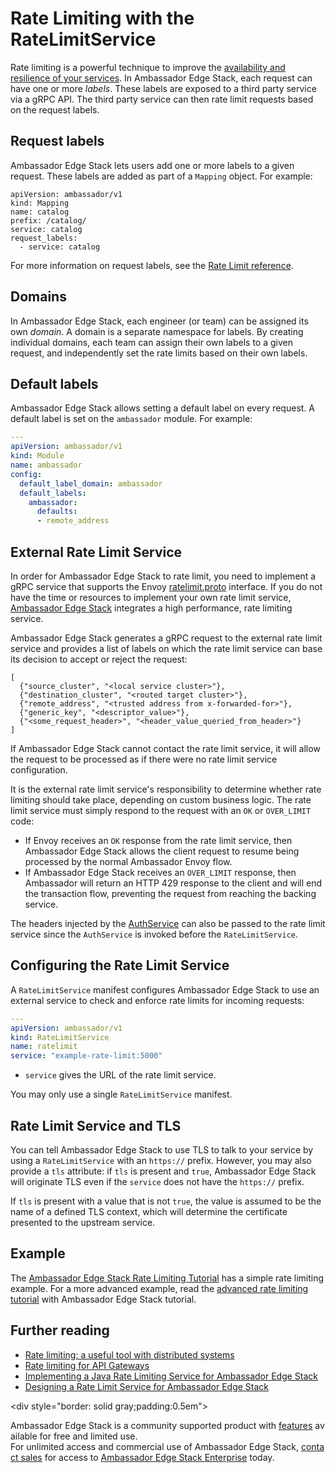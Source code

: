# Rate Limiting with the RateLimitService

Rate limiting is a powerful technique to improve the [availability and resilience of your services](https://blog.getambassador.io/rate-limiting-a-useful-tool-with-distributed-systems-6be2b1a4f5f4). In Ambassador Edge Stack, each request can have one or more *labels*. These labels are exposed to a third party service via a gRPC API. The third party service can then rate limit requests based on the request labels.

## Request labels

Ambassador Edge Stack lets users add one or more labels to a given request. These labels are added as part of a `Mapping` object. For example:

```
apiVersion: ambassador/v1
kind: Mapping
name: catalog
prefix: /catalog/
service: catalog
request_labels:
  - service: catalog
```

For more information on request labels, see the [Rate Limit reference](/reference/rate-limits).

## Domains

In Ambassador Edge Stack, each engineer (or team) can be assigned its own *domain*. A domain is a separate namespace for labels. By creating individual domains, each team can assign their own labels to a given request, and independently set the rate limits based on their own labels.

## Default labels

Ambassador Edge Stack allows setting a default label on every request. A default label is set on the `ambassador` module. For example:

```yaml
---
apiVersion: ambassador/v1
kind: Module
name: ambassador
config:
  default_label_domain: ambassador
  default_labels:
    ambassador:
      defaults:
      - remote_address
```

## External Rate Limit Service

In order for Ambassador Edge Stack to rate limit, you need to implement a gRPC service that supports the Envoy [ratelimit.proto](https://github.com/datawire/ambassador/blob/master/ambassador/common/ratelimit/ratelimit.proto) interface. If you do not have the time or resources to implement your own rate limit service, [Ambassador Edge Stack](/pro) integrates a high performance, rate limiting service.



Ambassador Edge Stack generates a gRPC request to the external rate limit service and provides a list of labels on which the rate limit service can base its decision to accept or reject the request:

```
[
  {"source_cluster", "<local service cluster>"},
  {"destination_cluster", "<routed target cluster>"},
  {"remote_address", "<trusted address from x-forwarded-for>"},
  {"generic_key", "<descriptor_value>"},
  {"<some_request_header>", "<header_value_queried_from_header>"}
]
```

If Ambassador Edge Stack cannot contact the rate limit service, it will allow the request to be processed as if there were no rate limit service configuration.

It is the external rate limit service's responsibility to determine whether rate limiting should take place, depending on custom business logic. The rate limit service must simply respond to the request with an `OK` or `OVER_LIMIT` code:

* If Envoy receives an `OK` response from the rate limit service, then Ambassador Edge Stack allows the client request to resume being processed by the normal Ambassador Envoy flow.
* If Ambassador Edge Stack receives an `OVER_LIMIT` response, then Ambassador will return an HTTP 429 response to the client and will end the transaction flow, preventing the request from reaching the backing service.

The headers injected by the [AuthService](/reference/services/auth-service) can also be passed to the rate limit service since the `AuthService` is invoked before the `RateLimitService`.

## Configuring the Rate Limit Service

A `RateLimitService` manifest configures Ambassador Edge Stack to use an external service to check and enforce rate limits for incoming requests:

```yaml
---
apiVersion: ambassador/v1
kind: RateLimitService
name: ratelimit
service: "example-rate-limit:5000"
```

- `service` gives the URL of the rate limit service.

You may only use a single `RateLimitService` manifest.

## Rate Limit Service and TLS

You can tell Ambassador Edge Stack to use TLS to talk to your service by using a `RateLimitService` with an `https://` prefix. However, you may also provide a `tls` attribute: if `tls` is present and `true`, Ambassador Edge Stack will originate TLS even if the `service` does not have the `https://` prefix.

If `tls` is present with a value that is not `true`, the value is assumed to be the name of a defined TLS context, which will determine the certificate presented to the upstream service.

## Example

The [Ambassador Edge Stack Rate Limiting Tutorial](/user-guide/rate-limiting-tutorial) has a simple rate limiting example. For a more advanced example, read the [advanced rate limiting tutorial](/user-guide/advanced-rate-limiting) with Ambassador Edge Stack tutorial.

## Further reading

* [Rate limiting: a useful tool with distributed systems](https://blog.getambassador.io/rate-limiting-a-useful-tool-with-distributed-systems-6be2b1a4f5f4)
* [Rate limiting for API Gateways](https://blog.getambassador.io/rate-limiting-for-api-gateways-892310a2da02)
* [Implementing a Java Rate Limiting Service for Ambassador Edge Stack](https://blog.getambassador.io/implementing-a-java-rate-limiting-service-for-the-ambassador-api-gateway-e09d542455da)
* [Designing a Rate Limit Service for Ambassador Edge Stack](https://blog.getambassador.io/designing-a-rate-limiting-service-for-ambassador-f460e9fabedb)

<div style="border: solid gray;padding:0.5em">

Ambassador Edge Stack is a community supported product with [features](getambassador.io/features) available for free and limited use. For unlimited access and commercial use of Ambassador Edge Stack, [contact sales](https:/www.getambassador.io/contact) for access to [Ambassador Edge Stack Enterprise](/user-guide/ambassador-edge-stack-enterprise) today.

</div>

